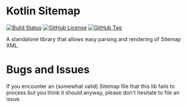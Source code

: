 # Kotlin Sitemap

[![Build Status](https://github.com/janseeger/kotlin-sitemap/actions/workflows/unit-tests.yml/badge.svg)](https://github.com/janseeger/kotlin-sitemap/actions/workflows/unit-tests.yml)
[![GitHub License](https://img.shields.io/github/license/janseeger/kotlin-sitemap)](https://github.com/janseeger/kotlin-sitemap/blob/main/LICENSE)
[![GitHub Tag](https://img.shields.io/github/v/tag/janseeger/kotlin-sitemap)](https://github.com/janseeger/kotlin-sitemap/tags)

A standalone library that allows easy parsing and rendering of Sitemap XML.

# Bugs and Issues

If you encounter an (somewhat valid) Sitemap file that this lib fails to process but you think it should anyway, please don't hesitate to file an issue.